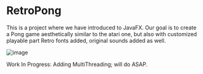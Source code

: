 # RetroPong
This is a project where we have introduced to JavaFX.
Our goal is to create a Pong game aesthetically similar to the atari one, but also with customized playable part
Retro fonts added, original sounds added as well.

![image](https://user-images.githubusercontent.com/74001504/110257242-3b838480-7f9d-11eb-99bc-e915be2478d2.png)




Work In Progress: Adding MultiThreading; will do ASAP.
